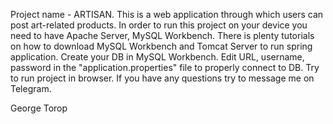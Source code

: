 Project name - ARTISAN.
This is a web application through which users can post art-related products.
In order to run this project on your device you need to have Apache Server, MySQL Workbench.
There is plenty tutorials on how to download MySQL Workbench and Tomcat Server to run spring application.
Create your DB in MySQL Workbench. 
Edit URL, username, password in the "application.properties" file to properly connect to DB.
Try to run project in browser.
If you have any questions try to message me on Telegram.

George Torop
